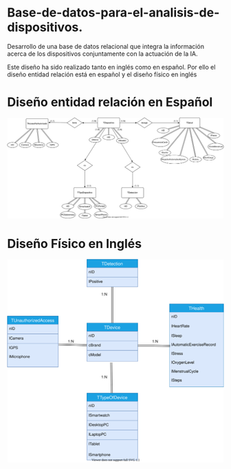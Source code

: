# Base-de-datos-para-el-analisis-de-dispositivos.

Desarrollo de una base de datos relacional que integra la información acerca de los dispositivos conjuntamente con la actuación de la IA.

Este diseño ha sido realizado tanto en inglés como en español. Por ello el diseño entidad relación está en español y el diseño físico en inglés

<h1> Diseño entidad relación en Español </h1>

<img src="DER.svg">

<h1>Diseño Físico en Inglés </h1>

<img src="fisico.svg">
